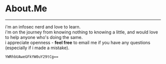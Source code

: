 # About.Me
___

i'm an infosec nerd and love to learn.  
i'm on the journey from knowing nothing to knowing a little, and would love to help anyone who's doing the same.  
i appreciate openness - **feel free** to email me if you have any questions (especially if i made a mistake).   

`YWRhbUAweGFkYW0uY29tCg==`